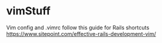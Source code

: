 # vimStuff
Vim config and .vimrc
follow this guide for Rails shortcuts
https://www.sitepoint.com/effective-rails-development-vim/

